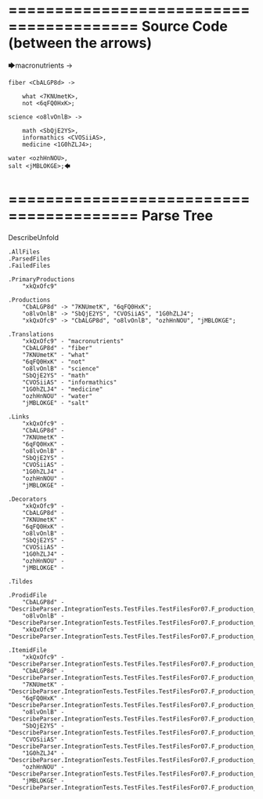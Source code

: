 ========================================
Source Code (between the arrows)
========================================

🡆macronutrients <xkQxOfc9> ->

    fiber <CbALGP8d> ->

        what <7KNUmetK>,
        not <6qFQ0HxK>;
	
	science <o8lvOnlB> ->
		
		math <SbQjE2YS>,
		informathics <CVOSiiAS>,
		medicine <1G0hZLJ4>;
    
    water <ozhHnNOU>,
    salt <jMBLOKGE>;🡄

========================================
Parse Tree
========================================
DescribeUnfold

    .AllFiles
    .ParsedFiles
    .FailedFiles

    .PrimaryProductions
        "xkQxOfc9" 

    .Productions
        "CbALGP8d" -> "7KNUmetK", "6qFQ0HxK";
        "o8lvOnlB" -> "SbQjE2YS", "CVOSiiAS", "1G0hZLJ4";
        "xkQxOfc9" -> "CbALGP8d", "o8lvOnlB", "ozhHnNOU", "jMBLOKGE";

    .Translations
        "xkQxOfc9" - "macronutrients"
        "CbALGP8d" - "fiber"
        "7KNUmetK" - "what"
        "6qFQ0HxK" - "not"
        "o8lvOnlB" - "science"
        "SbQjE2YS" - "math"
        "CVOSiiAS" - "informathics"
        "1G0hZLJ4" - "medicine"
        "ozhHnNOU" - "water"
        "jMBLOKGE" - "salt"

    .Links
        "xkQxOfc9" - 
        "CbALGP8d" - 
        "7KNUmetK" - 
        "6qFQ0HxK" - 
        "o8lvOnlB" - 
        "SbQjE2YS" - 
        "CVOSiiAS" - 
        "1G0hZLJ4" - 
        "ozhHnNOU" - 
        "jMBLOKGE" - 

    .Decorators
        "xkQxOfc9" - 
        "CbALGP8d" - 
        "7KNUmetK" - 
        "6qFQ0HxK" - 
        "o8lvOnlB" - 
        "SbQjE2YS" - 
        "CVOSiiAS" - 
        "1G0hZLJ4" - 
        "ozhHnNOU" - 
        "jMBLOKGE" - 

    .Tildes

    .ProdidFile
        "CbALGP8d" - "DescribeParser.IntegrationTests.TestFiles.TestFilesFor07.F_production_in_production4.ds"
        "o8lvOnlB" - "DescribeParser.IntegrationTests.TestFiles.TestFilesFor07.F_production_in_production4.ds"
        "xkQxOfc9" - "DescribeParser.IntegrationTests.TestFiles.TestFilesFor07.F_production_in_production4.ds"

    .ItemidFile
        "xkQxOfc9" - "DescribeParser.IntegrationTests.TestFiles.TestFilesFor07.F_production_in_production4.ds"
        "CbALGP8d" - "DescribeParser.IntegrationTests.TestFiles.TestFilesFor07.F_production_in_production4.ds"
        "7KNUmetK" - "DescribeParser.IntegrationTests.TestFiles.TestFilesFor07.F_production_in_production4.ds"
        "6qFQ0HxK" - "DescribeParser.IntegrationTests.TestFiles.TestFilesFor07.F_production_in_production4.ds"
        "o8lvOnlB" - "DescribeParser.IntegrationTests.TestFiles.TestFilesFor07.F_production_in_production4.ds"
        "SbQjE2YS" - "DescribeParser.IntegrationTests.TestFiles.TestFilesFor07.F_production_in_production4.ds"
        "CVOSiiAS" - "DescribeParser.IntegrationTests.TestFiles.TestFilesFor07.F_production_in_production4.ds"
        "1G0hZLJ4" - "DescribeParser.IntegrationTests.TestFiles.TestFilesFor07.F_production_in_production4.ds"
        "ozhHnNOU" - "DescribeParser.IntegrationTests.TestFiles.TestFilesFor07.F_production_in_production4.ds"
        "jMBLOKGE" - "DescribeParser.IntegrationTests.TestFiles.TestFilesFor07.F_production_in_production4.ds"

